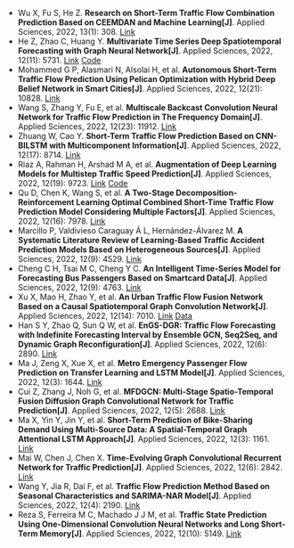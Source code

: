 * Wu X, Fu S, He Z. <b>Research on Short-Term Traffic Flow Combination Prediction Based on CEEMDAN and Machine Learning[J]</b>. Applied Sciences, 2022, 13(1): 308. [Link](https://www.mdpi.com/2076-3417/13/1/308)
* He Z, Zhao C, Huang Y. <b>Multivariate Time Series Deep Spatiotemporal Forecasting with Graph Neural Network[J]</b>. Applied Sciences, 2022, 12(11): 5731. [Link](https://www.mdpi.com/1663940) [Code](https://github.com/yiminghzc/MDST-GNN)
* Mohammed G P, Alasmari N, Alsolai H, et al. <b>Autonomous Short-Term Traffic Flow Prediction Using Pelican Optimization with Hybrid Deep Belief Network in Smart Cities[J]</b>. Applied Sciences, 2022, 12(21): 10828. [Link](https://www.mdpi.com/1906076)
* Wang S, Zhang Y, Fu E, et al. <b>Multiscale Backcast Convolution Neural Network for Traffic Flow Prediction in The Frequency Domain[J]</b>. Applied Sciences, 2022, 12(23): 11912. [Link](https://www.mdpi.com/2076-3417/12/23/11912)
* Zhuang W, Cao Y. <b>Short-Term Traffic Flow Prediction Based on CNN-BILSTM with Multicomponent Information[J]</b>. Applied Sciences, 2022, 12(17): 8714. [Link](https://www.mdpi.com/2076-3417/12/17/8714)
* Riaz A, Rahman H, Arshad M A, et al. <b>Augmentation of Deep Learning Models for Multistep Traffic Speed Prediction[J]</b>. Applied Sciences, 2022, 12(19): 9723. [Link](https://www.mdpi.com/2076-3417/12/19/9723) [Code](https://github.com/AdnanRiaz107/AttBDLSTM_FCN)
* Qu D, Chen K, Wang S, et al. <b>A Two-Stage Decomposition-Reinforcement Learning Optimal Combined Short-Time Traffic Flow Prediction Model Considering Multiple Factors[J]</b>. Applied Sciences, 2022, 12(16): 7978. [Link](https://www.mdpi.com/article/10.3390/app12167978)
* Marcillo P, Valdivieso Caraguay Á L, Hernández-Álvarez M. <b>A Systematic Literature Review of Learning-Based Traffic Accident Prediction Models Based on Heterogeneous Sources[J]</b>. Applied Sciences, 2022, 12(9): 4529. [Link](https://www.mdpi.com/2076-3417/12/9/4529)
* Cheng C H, Tsai M C, Cheng Y C. <b>An Intelligent Time-Series Model for Forecasting Bus Passengers Based on Smartcard Data[J]</b>. Applied Sciences, 2022, 12(9): 4763. [Link](https://www.mdpi.com/article/10.3390/app12094763)
* Xu X, Mao H, Zhao Y, et al. <b>An Urban Traffic Flow Fusion Network Based on a Causal Spatiotemporal Graph Convolution Network[J]</b>. Applied Sciences, 2022, 12(14): 7010. [Link](https://www.mdpi.com/1721030) [Data](https://github.com/peakdemo/CGLGCN)
* Han S Y, Zhao Q, Sun Q W, et al. <b>EnGS-DGR: Traffic Flow Forecasting with Indefinite Forecasting Interval by Ensemble GCN, Seq2Seq, and Dynamic Graph Reconfiguration[J]</b>. Applied Sciences, 2022, 12(6): 2890. [Link](https://www.mdpi.com/2076-3417/12/6/2890)
* Ma J, Zeng X, Xue X, et al. <b>Metro Emergency Passenger Flow Prediction on Transfer Learning and LSTM Model[J]</b>. Applied Sciences, 2022, 12(3): 1644. [Link](https://www.mdpi.com/1484518)
* Cui Z, Zhang J, Noh G, et al. <b>MFDGCN: Multi-Stage Spatio-Temporal Fusion Diffusion Graph Convolutional Network for Traffic Prediction[J]</b>. Applied Sciences, 2022, 12(5): 2688. [Link](https://www.mdpi.com/2076-3417/12/5/2688)
* Ma X, Yin Y, Jin Y, et al. <b>Short-Term Prediction of Bike-Sharing Demand Using Multi-Source Data: A Spatial-Temporal Graph Attentional LSTM Approach[J]</b>. Applied Sciences, 2022, 12(3): 1161. [Link](https://www.mdpi.com/2076-3417/12/3/1161)
* Mai W, Chen J, Chen X. <b>Time-Evolving Graph Convolutional Recurrent Network for Traffic Prediction[J]</b>. Applied Sciences, 2022, 12(6): 2842. [Link](https://www.mdpi.com/2076-3417/12/6/2842)
* Wang Y, Jia R, Dai F, et al. <b>Traffic Flow Prediction Method Based on Seasonal Characteristics and SARIMA-NAR Model[J]</b>. Applied Sciences, 2022, 12(4): 2190. [Link](https://www.mdpi.com/1507412)
* Reza S, Ferreira M C, Machado J J M, et al. <b>Traffic State Prediction Using One-Dimensional Convolution Neural Networks and Long Short-Term Memory[J]</b>. Applied Sciences, 2022, 12(10): 5149. [Link](https://www.mdpi.com/2076-3417/12/10/5149)
